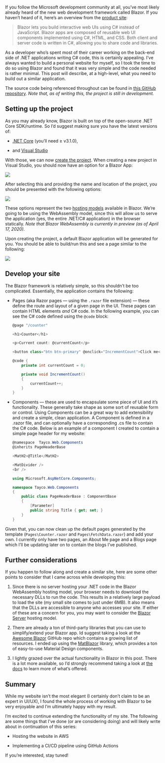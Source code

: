 
If you follow the Microsoft development community at all, you’ve most likely already heard of the new web development framework called Blazor. If you haven’t heard of it, here’s an overview from the [product site](https://dotnet.microsoft.com/apps/aspnet/web-apps/blazor):

>Blazor lets you build interactive web UIs using C# instead of JavaScript. Blazor apps are composed of reusable web UI components implemented using C#, HTML, and CSS. Both client and server code is written in C#, allowing you to share code and libraries.

As a developer who’s spent most of their career working on the back-end side of .NET applications writing C# code, this is certainly appealing. I’ve always wanted to build a personal website for myself, so I took the time to do so using Blazor and found that it was very simple and the code needed is rather minimal. This post will describe, at a high-level, what you need to build out a similar application.

The source code being referenced throughout can be found in [this GitHub repository](https://github.com/t-j-c/tay-co). *Note that, as of writing this, the project is still in development.*

## Setting up the project

As you may already know, Blazor is built on top of the open-source .NET Core SDK/runtime. So I’d suggest making sure you have the latest versions of:

* [.NET Core](https://dotnet.microsoft.com/download/dotnet-core) (you’ll need ≥ v3.1.0),

* and [Visual Studio](https://visualstudio.microsoft.com/downloads/)

With those, we can now [create the project](https://docs.microsoft.com/en-us/aspnet/core/blazor/get-started?view=aspnetcore-3.1&tabs=visual-studio). When creating a new project in Visual Studio, you should now have an option for a Blazor App:

![](https://cdn-images-1.medium.com/max/2000/1*qd7JXlJMjBSsMUR1EmX-FA.png)

After selecting this and providing the name and location of the project, you should be presented with the following options:

![](https://cdn-images-1.medium.com/max/2000/1*37ountuC_taVC05ZQ9_p1g.png)

These options represent the two [hosting models](https://docs.microsoft.com/en-us/aspnet/core/blazor/hosting-models?view=aspnetcore-3.1) available in Blazor. We’re going to be using the WebAssembly model, since this will allow us to serve the application (yes, the entire .NET/C# application) in the browser statically. *Note that Blazor WebAssembly is currently in preview (as of April 17, 2020).*

Upon creating the project, a default Blazor application will be generated for you. You should be able to build/run this and see a page similar to the following:

![](https://cdn-images-1.medium.com/max/2288/1*x37JofkihAcy4cV2rqKwRA.png)

## Develop your site

The Blazor framework is relatively simple, so this shouldn’t be too complicated. Essentially, the application contains the following:

* Pages (aka Razor pages — using the `.razor` file extension) — these define the route and layout of a given page in the UI. These pages can contain HTML elements *and* C# code. In the following example, you can see the C# code defined using the `@code` block:

  ```csharp
  @page "/counter"
  
  <h1>Counter</h1>
  
  <p>Current count: @currentCount</p>
  
  <button class="btn btn-primary" @onclick="IncrementCount">Click me</button>
  
  @code {
      private int currentCount = 0;
  
      private void IncrementCount()
      {
          currentCount++;
      }
  }
  ```

* Components — these are used to encapsulate some piece of UI and it’s functionality. These generally take shape as some sort of reusable form or control. Using Components can be a great way to add extensibility and create a simple, clean application. A Component is defined in a .razor file, and can optionally have a corresponding .cs file to contain the C# code. Below is an example of a component I created to contain a simple page header for my website:

  ```csharp
  @namespace  Tayco.Web.Components
  @inherits PageHeaderBase
  
  <MatH2>@Title</MatH2>
  
  <MatDivider />
  <br />
  ```
  ```csharp
  using Microsoft.AspNetCore.Components;
  
  namespace Tayco.Web.Components
  {
      public class PageHeaderBase : ComponentBase
      {
          [Parameter]
          public string Title { get; set; }
      }
  }
  ```

Given that, you can now clean up the default pages generated by the template (`Pages\Counter.razor` and `Pages\FetchData.razor`) and add your own. I currently only have two pages, an About Me page and a Blogs page which I’ll be updating later on to contain the blogs I’ve published.

## Further considerations

If you happen to follow along and create a similar site, here are some other points to consider that I came across while developing this:

1. Since there is no server hosting your .NET code in the Blazor WebAssembly hosting model, your browser needs to download the necessary DLLs to run the code. This results in a relatively large payload to load the site (my small site comes to just under 6MB). It also means that the DLLs are accessible to anyone who accesses your site. If either of these are a concern for you, you may want to consider the [Blazor Server](https://docs.microsoft.com/en-us/aspnet/core/blazor/hosting-models?view=aspnetcore-3.1#blazor-server) hosting model.

1. There are already a ton of third-party libraries that you can use to simplify/extend your Blazor app. Id suggest taking a look at the [Awesome Blazor](https://github.com/AdrienTorris/awesome-blazor) GitHub repo which contains a growing list of resources. I ended up using the [MatBlazor](https://github.com/SamProf/MatBlazor) library, which provides a ton of easy-to-use Material Design components.

1. I lightly grazed over the actual functionality in Blazor in this post. There is a lot more available, so I’d strongly recommend taking a look at [the docs](https://docs.microsoft.com/en-us/aspnet/core/blazor/?view=aspnetcore-3.1) to learn more of what’s offered.

## Summary

While my website isn’t the most elegant (I certainly don’t claim to be an expert in UI/UX), I found the whole process of working with Blazor to be very enjoyable and I’m ultimately happy with my result.

I’m excited to continue extending the functionality of my site. The following are some things that I’ve done (or are considering doing) and will likely write about in continuation of this series:

* Hosting the website in AWS

* Implementing a CI/CD pipeline using GitHub Actions

If you’re interested, stay tuned!
